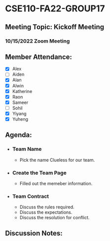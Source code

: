 # CSE110-FA22-GROUP17
## Meeting Topic: Kickoff Meeting
### 10/15/2022  Zoom Meeting

## Member Attendance:
- [x] Alex
- [ ] Aiden
- [x] Alan
- [x] Alwin
- [x] Katherine
- [x] Raon
- [x] Sameer
- [ ] Sohil
- [x] Yiyang
- [x] Yuheng

## Agenda:
- ### Team Name
  - Pick the name Clueless for our team.
- ### Create the Team Page
  - Filled out the memeber information.
- ### Team Contract
  - Discuss the rules required.
  - Discuss the expectations.
  - Discuss the resolution for conflict.

## Discussion Notes: 
